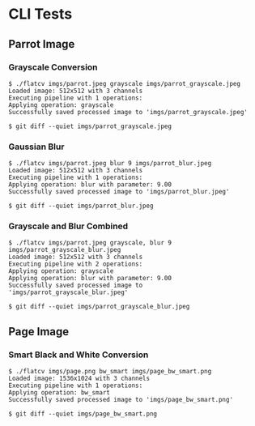 # CLI Tests

## Parrot Image

### Grayscale Conversion

```scrut
$ ./flatcv imgs/parrot.jpeg grayscale imgs/parrot_grayscale.jpeg
Loaded image: 512x512 with 3 channels
Executing pipeline with 1 operations:
Applying operation: grayscale
Successfully saved processed image to 'imgs/parrot_grayscale.jpeg'
```

```scrut
$ git diff --quiet imgs/parrot_grayscale.jpeg
```


### Gaussian Blur

```scrut
$ ./flatcv imgs/parrot.jpeg blur 9 imgs/parrot_blur.jpeg
Loaded image: 512x512 with 3 channels
Executing pipeline with 1 operations:
Applying operation: blur with parameter: 9.00
Successfully saved processed image to 'imgs/parrot_blur.jpeg'
```

```scrut
$ git diff --quiet imgs/parrot_blur.jpeg
```


### Grayscale and Blur Combined

```scrut
$ ./flatcv imgs/parrot.jpeg grayscale, blur 9 imgs/parrot_grayscale_blur.jpeg
Loaded image: 512x512 with 3 channels
Executing pipeline with 2 operations:
Applying operation: grayscale
Applying operation: blur with parameter: 9.00
Successfully saved processed image to 'imgs/parrot_grayscale_blur.jpeg'
```

```scrut
$ git diff --quiet imgs/parrot_grayscale_blur.jpeg
```

## Page Image

### Smart Black and White Conversion

```scrut
$ ./flatcv imgs/page.png bw_smart imgs/page_bw_smart.png
Loaded image: 1536x1024 with 3 channels
Executing pipeline with 1 operations:
Applying operation: bw_smart
Successfully saved processed image to 'imgs/page_bw_smart.png'
```

```scrut
$ git diff --quiet imgs/page_bw_smart.png
```
